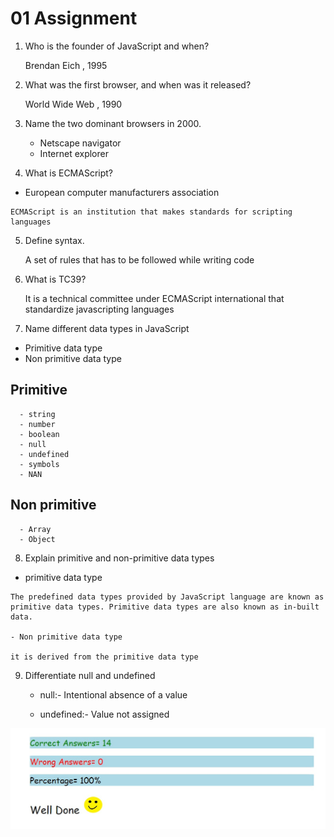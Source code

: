 # 01 Assignment

1.	Who is the founder of JavaScript and when?
    
    Brendan Eich , 1995

2.	What was the first browser, and when was it released?

    World Wide Web , 1990

3.	Name the two dominant browsers in 2000.
    
    - Netscape navigator
    - Internet explorer

4.	What is ECMAScript?

   -  European computer manufacturers association

    ECMAScript is an institution that makes standards for scripting languages


5.	Define syntax.

    A set of rules that has to be followed while writing code

6.	What is TC39?

    It is a technical committee under ECMAScript international that standardize javascripting languages

7.	Name different data types in JavaScript

   - Primitive data type
   - Non primitive data type

   ## Primitive 
      - string
      - number
      - boolean
      - null
      - undefined
      - symbols
      - NAN
   ## Non primitive

      - Array  
      - Object

8.	Explain primitive and non-primitive data types

   - primitive data type

    The predefined data types provided by JavaScript language are known as primitive data types. Primitive data types are also known as in-built data.

    - Non primitive data type

    it is derived from the primitive data type

9.	Differentiate null and undefined

    - null:- Intentional absence of a value

    - undefined:- Value not assigned

    
    
  ![ss1](./ss1.jpg)